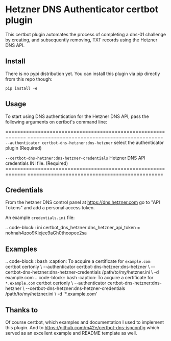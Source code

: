 # Hetzner DNS Authenticator certbot plugin


This certbot plugin automates the process of
completing a dns-01 challenge by creating, and
subsequently removing, TXT records using the Hetzner DNS API.

## Install

There is no pypi distribution yet. You can install this plugin via pip directly from this repo though:

```
pip install -e 
```

## Usage

To start using DNS authentication for the Hetzner DNS API, pass the following arguments on certbot's command line:

============================================================= ==============================================
``--authenticator certbot-dns-hetzner:dns-hetzner``          select the authenticator plugin (Required)

``--certbot-dns-hetzner:dns-hetzner-credentials``             Hetzner DNS API credentials INI file. (Required)
============================================================= ==============================================

## Credentials


From the hetzner DNS control panel at https://dns.hetzner.com go to "API Tokens" and add a personal access token.

An example ``credentials.ini`` file:

.. code-block:: ini
    certbot_dns_hetzner:dns_hetzner_api_token = nohnah4zoo9Kiejee9aGh0thoopee2sa

## Examples

.. code-block:: bash
   :caption: To acquire a certificate for ``example.com``
   certbot certonly \\
     --authenticator certbot-dns-hetzner:dns-hetzner \\
     --certbot-dns-hetzner:dns-hetzner-credentials /path/to/my/hetzner.ini \\
     -d example.com
.. code-block:: bash
   :caption: To acquire a certificate for ``*.example.com``
   certbot certonly \\
     --authenticator certbot-dns-hetzner:dns-hetzner \\
     --certbot-dns-hetzner:dns-hetzner-credentials /path/to/my/hetzner.ini \\
     -d '*.example.com'
     
## Thanks to

Of course certbot, which examples and documentation I used to implement this plugin. And to https://github.com/m42e/certbot-dns-ispconfig which served as an excellent example and README template as well.

